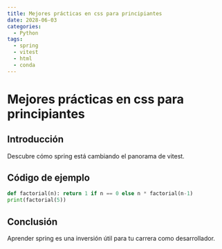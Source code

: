 ```yaml
---
title: Mejores prácticas en css para principiantes
date: 2028-06-03
categories:
  - Python
tags:
  - spring
  - vitest
  - html
  - conda
---
```


# Mejores prácticas en css para principiantes

## Introducción

Descubre cómo spring está cambiando el panorama de vitest.

## Código de ejemplo

```python
def factorial(n): return 1 if n == 0 else n * factorial(n-1)
print(factorial(5))
```

## Conclusión

Aprender spring es una inversión útil para tu carrera como desarrollador.